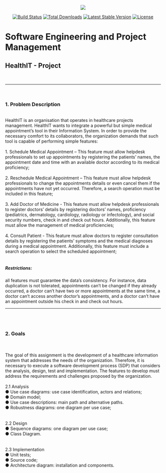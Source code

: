 <p align="center"><img src="https://laravel.com/assets/img/components/logo-laravel.svg"></p>

<p align="center">
<a href="https://travis-ci.org/laravel/framework"><img src="https://travis-ci.org/laravel/framework.svg" alt="Build Status"></a>
<a href="https://packagist.org/packages/laravel/framework"><img src="https://poser.pugx.org/laravel/framework/d/total.svg" alt="Total Downloads"></a>
<a href="https://packagist.org/packages/laravel/framework"><img src="https://poser.pugx.org/laravel/framework/v/stable.svg" alt="Latest Stable Version"></a>
<a href="https://packagist.org/packages/laravel/framework"><img src="https://poser.pugx.org/laravel/framework/license.svg" alt="License"></a>
</p>
 
<h1>Software Engineering and Project Management</h1>

<h2>HealthIT - Project</h2>
<br> <hr> <br>
<h3>1. Problem Description</h3> <br> 
HealthIT is an organisation that operates in healthcare projects management. HealthIT
wants to integrate a powerful but simple medical appointment’s tool in their Information
System. In order to provide the necessary comfort to its collaborators, the organization
demands that such tool is capable of performing simple features:<br><br>
1. Schedule Medical Appointment – This feature must allow helpdesk professionals to set up
appointments by registering the patients’ names, the appointment date and time with an
available doctor according to its medical proficiency;<br><br>
2. Reschedule Medical Appointment – This feature must allow helpdesk professionals to
change the appointments details or even cancel them if the appointments have not yet
occurred. Therefore, a search operation must be included in this feature; <br><br>
3. Add Doctor of Medicine - This feature must allow helpdesk professionals to register
doctors’ details by registering doctors’ names, proficiency (pediatrics, dermatology,
cardiology, radiology or infectology), and social security numbers, check in and check out
hours. Additionally, this feature must allow the management of medical proficiencies;<br><br>
4. Consult Patient - This feature must allow doctors to register consultation details by
registering the patients’ symptoms and the medical diagnoses during a medical
appointment. Additionally, this feature must include a search operation to select the
scheduled appointment;<br><br>
<h5>Restrictions:</h5> all features must guarantee the data’s consistency. For instance, data
duplication is not tolerated, appointments can’t be changed if they already occurred, a doctor can’t
have two or more appointments at the same time, a doctor can’t access another doctor’s
appointments, and a doctor can’t have an appointment outside his check in and check out hours.
<hr><br><br>
<h3>2. Goals</h3> <br><br>
The goal of this assignment is the development of a healthcare information system that
addresses the needs of the organization. Therefore, it is necessary to execute a software
development process (SDP) that considers the analysis, design, test and implementation. The
features to develop must address the requirements and challenges proposed by the organization.
<br><br>
2.1 Analysis<br>
● Use case diagrams: use case identification, actors and relations;<br>
● Domain model;<br>
● Use case descriptions: main path and alternative paths.<br>
● Robustness diagrams: one diagram per use case;<br>
<br><br>
2.2 Design<br>
● Sequence diagrams: one diagram per use case;<br>
● Class Diagram.<br>
<br><br>
2.3 Implementation<br>
● Unit tests;<br>
● Source code;<br>
● Architecture diagram: installation and components.<br>
